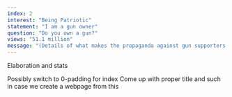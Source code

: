 ```yaml
---
index: 2
interest: "Being Patriotic"
statement: "I am a gun owner"
question: "Do you own a gun?"
views: "51.1 million"
message: "(Details of what makes the propaganda against gun supporters unique goes here)."
---
```


Elaboration and stats

Possibly switch to 0-padding for index
Come up with proper title and such in case we create a webpage from this